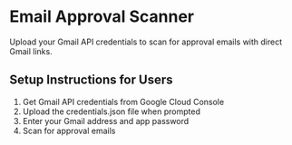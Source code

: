 # Email Approval Scanner

Upload your Gmail API credentials to scan for approval emails with direct Gmail links.

## Setup Instructions for Users

1. Get Gmail API credentials from Google Cloud Console
2. Upload the credentials.json file when prompted
3. Enter your Gmail address and app password
4. Scan for approval emails
